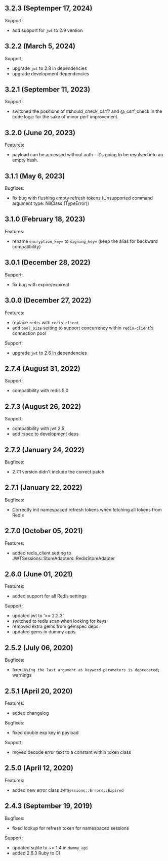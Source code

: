 ## 3.2.3 (Septemper 17, 2024)

Support:

 - add support for `jwt` to 2.9 version

## 3.2.2 (March 5, 2024)

Support:

 - upgrade `jwt` to 2.8 in dependencies
 - upgrade development dependencies

## 3.2.1 (September 11, 2023)

Support:

 - switched the positions of #should_check_csrf? and @_csrf_check in the code logic for the sake of minor perf improvement.

## 3.2.0 (June 20, 2023)

Features:

 - payload can be accessed without auth - it's going to be resolved into an empty hash.

## 3.1.1 (May 6, 2023)

Bugfixes:

- fix bug with flushing empty refresh tokens (Unsupported command argument type: NilClass (TypeError))

## 3.1.0 (February 18, 2023)

Features:

- rename `encryption_key=` to `signing_key=` (keep the alias for backward compatibility)

## 3.0.1 (December 28, 2022)

Support:

- fix bug with expire/expireat

## 3.0.0 (December 27, 2022)

Features:

- replace `redis` with `redis-client`
- add `pool_size` setting to support concurrency within `redis-client`'s connection pool

Support:

- upgrade `jwt` to 2.6 in dependencies

## 2.7.4 (August 31, 2022)

Support:

- compatibility with redis 5.0

## 2.7.3 (August 26, 2022)

Support:

- compatibility with jwt 2.5
- add rspec to development deps

## 2.7.2 (January 24, 2022)

Bugfixes:

- 2.7.1 version didn't include the correct patch

## 2.7.1 (January 22, 2022)

Bugfixes:

- Correctly init namespaced refresh tokens when fetching all tokens from Redis

## 2.7.0 (October 05, 2021)

Features:

- added redis_client setting to JWTSessions::StoreAdapters::RedisStoreAdapter

## 2.6.0 (June 01, 2021)

Features:

- added support for all Redis settings

Support:

- updated jwt to '>= 2.2.3'
- switched to redis scan when looking for keys
- removed extra gems from gemspec deps
- updated gems in dummy apps

## 2.5.2 (July 06, 2020)

Bugfixes:

- fixed `Using the last argument as keyword parameters is deprecated;` warnings

## 2.5.1 (April 20, 2020)

Features:

- added changelog

Bugfixes:

- fixed double exp key in payload

Support:

- moved decode error text to a constant within token class

## 2.5.0 (April 12, 2020)

Features:

- added new error class `JWTSessions::Errors::Expired`

## 2.4.3 (September 19, 2019)

Bugfixes:

- fixed lookup for refresh token for namespaced sessions

Support:

- updated sqlite to ~> 1.4 in `dummy_api`
- added 2.6.3 Ruby to CI
